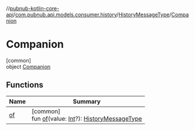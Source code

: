 //[pubnub-kotlin-core-api](../../../../index.md)/[com.pubnub.api.models.consumer.history](../../index.md)/[HistoryMessageType](../index.md)/[Companion](index.md)

# Companion

[common]\
object [Companion](index.md)

## Functions

| Name | Summary |
|---|---|
| [of](of.md) | [common]<br>fun [of](of.md)(value: [Int](https://kotlinlang.org/api/latest/jvm/stdlib/kotlin/-int/index.html)?): [HistoryMessageType](../index.md) |
